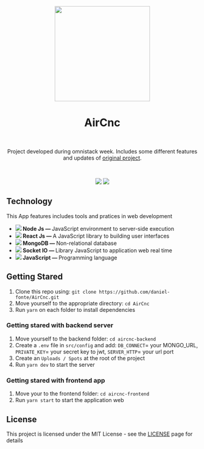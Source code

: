 <p align="center"> 
  <img src="https://raw.githubusercontent.com/Rocketseat/semana-omnistack-9/master/.github/logo.png" width="250px " /> 
</p> 
<h1 align="center">AirCnc</h1><br/>


<p align="center">
    Project developed during omnistack week. Includes some different features and updates of <a href="https://github.com/Rocketseat/semana-omnistack-9">original project</a>.
</p><br/>

<p align="center">
  <img src="https://media.giphy.com/media/RLKlVxaY8s1nAmgaIE/giphy.gif" />

  <img src="https://media.giphy.com/media/TIXN79u3lqphKkNe2N/giphy.gif" />
</p>

<h2>Technology </h2>

  This App features includes tools and pratices in web development

<ul> 
  <li> 
    <strong><img src="https://img.icons8.com/windows/20/000000/node-js.png" /> Node Js — </strong>
JavaScript environment to server-side execution
  </li> 
  <li> 
    <strong><img src="https://img.icons8.com/color/20/000000/react-native.png" /> React Js — </strong>A JavaScript library to building user interfaces 
  </li> 
  <li> 
    <strong><img src="https://img.icons8.com/color/20/000000/mongodb.png" /> MongoDB — </strong>Non-relational database
  </li>
  <li> 
    <strong><img src="https://s3.us-east-2.amazonaws.com/upload-icon/uploads/icons/png/3585995681551952104-20.png" /> Socket IO — </strong>Library JavaScript to application web real time
  </li> 
  <li> 
    <strong><img src="https://img.icons8.com/color/20/000000/javascript.png" /> JavaScript — </strong>
Programming language
  </li> 
</ul>
<h2>Getting Stared</h2>

1. Clone this repo using: `git clone https://github.com/daniel-fonte/AirCnc.git`
2. Move yourself to the appropriate directory: `cd AirCnc`
3. Run `yarn` on each folder to install dependencies

### Getting stared with backend server
1. Move yourself to the backend folder: `cd aircnc-backend`
2. Create a `.env` file in `src/config` and add: `DB_CONNECT`= your MONGO_URL, `PRIVATE_KEY`= 
your secret key to jwt, `SERVER_HTTP`= your url port
3. Create an `Uploads / Spots` at the root of the project
4. Run `yarn dev` to start the server

### Getting stared with frontend app
1. Move your to the frontend folder: `cd aircnc-frontend`
2. Run `yarn start` to start the application web

## License
This project is licensed under the MIT License - see the [LICENSE](https://opensource.org/licenses/MIT) page for details
